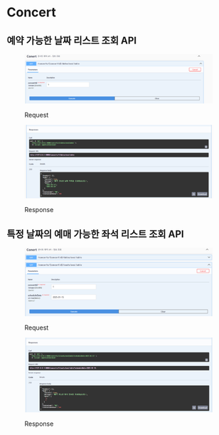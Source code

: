 # Concert

## 예약 가능한 날짜 리스트 조회 API

<figure><img src="../.gitbook/assets/image.png" alt=""><figcaption><p>Request</p></figcaption></figure>

<figure><img src="../.gitbook/assets/image (1).png" alt=""><figcaption><p>Response</p></figcaption></figure>

## 특정 날짜의 예매 가능한 좌석 리스트 조회 API

<figure><img src="../.gitbook/assets/image (2).png" alt=""><figcaption><p>Request</p></figcaption></figure>

<figure><img src="../.gitbook/assets/image (3).png" alt=""><figcaption><p>Response</p></figcaption></figure>
